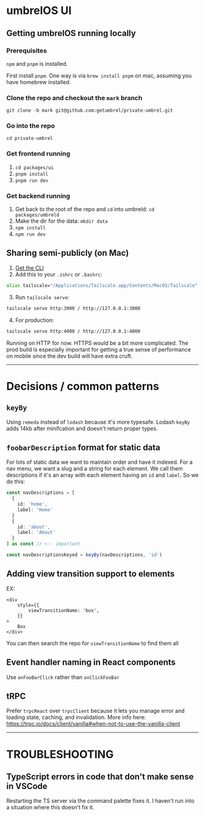 # umbrelOS UI

## Getting umbrelOS running locally

### Prerequisites

`npm` and `pnpm` is installed.

First install `pnpm`. One way is via `brew install pnpm` on mac, assuming you have homebrew installed.

### Clone the repo and checkout the `mark` branch

`git clone -b mark git@github.com:getumbrel/private-umbrel.git`

### Go into the repo

`cd private-umbrel`

### Get frontend running

1. `cd packages/ui`
1. `pnpm install`
1. `pnpm run dev`

### Get backend running

1. Get back to the root of the repo and `cd` into umbreld: `cd packages/umbreld`
1. Make the dir for the data: `mkdir data`
1. `npm install`
1. `npm run dev`

## Sharing semi-publicly (on Mac)

1. [Get the CLI](https://tailscale.com/kb/1080/cli/#using-the-cli)
2. Add this to your `.zshrc` or `.bashrc`:

```sh
alias tailscale="/Applications/Tailscale.app/Contents/MacOS/Tailscale"
```

3. Run `tailscale serve`:

```sh
tailscale serve http:3000 / http://127.0.0.1:3000
```

4. For production:

```sh
tailscale serve http:4000 / http://127.0.0.1:4000
```

Running on HTTP for now. HTTPS would be a bit more complicated. The prod build is especially important for getting a true sense of performance on mobile since the dev build will have extra cruft.

---

# Decisions / common patterns

## `keyBy`

Using `remeda` instead of `lodash` because it's more typesafe. Lodash `keyBy` adds 14kb after minifcation and doesn't return proper types.

## `foobarDescription` format for static data

For lots of static data we want to maintain order and have it indexed. For a nav menu, we want a slug and a string for each element. We call them descriptions if it's an array with each element having an `id` and `label`. So we do this:

```ts
const navDescriptions = [
  {
    id: 'home',
    label: 'Home'
  }
  {
    id: 'about',
    label: 'About'
  }
] as const // <-- important

const navDescriptionsKeyed = keyBy(navDescriptions, 'id')
```

## Adding view transition support to elements

EX:

```tsx
<div
	style={{
		viewTransitionName: 'box',
	}}
>
	Box
</div>
```

You can then search the repo for `viewTransitionName` to find them all

## Event handler naming in React components

Use `onFooBarClick` rather than `onClickFooBar`

## tRPC

Prefer `trpcReact` over `trpcClient` because it lets you manage error and loading state, caching, and invalidation. More info here: https://trpc.io/docs/client/vanilla#when-not-to-use-the-vanilla-client

---

# TROUBLESHOOTING

## TypeScript errors in code that don't make sense in VSCode

Restarting the TS server via the command palette fixes it. I haven't run into a situation where this doesn't fix it.
